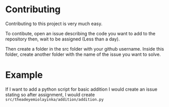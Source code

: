 
# Contributing

Contributing to this project is very much easy.

To contibute, open an issue describing the code you want to add to the repository
then, wait to be assigned (Less than a day).

Then create a folder in the src folder with your github username. Inside this folder, create
another folder with the name of the issue you want to solve.

# Example
If I want to add a python script for basic addition
I would create an issue stating so after assignment, I would 
create `src/theadeyemiolayinka/addition/addition.py`
